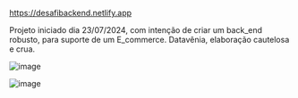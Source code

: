 https://desafibackend.netlify.app



Projeto iniciado dia 23/07/2024, com intenção de criar um back_end robusto, para suporte de um E_commerce. Datavênia, elaboração cautelosa e crua.  

![image](https://github.com/user-attachments/assets/cb8ffb5d-e3b6-45e6-8833-3f3926a33c4f)

![image](https://github.com/user-attachments/assets/3aafa27b-2a24-491b-b011-1ed2e5057618)
